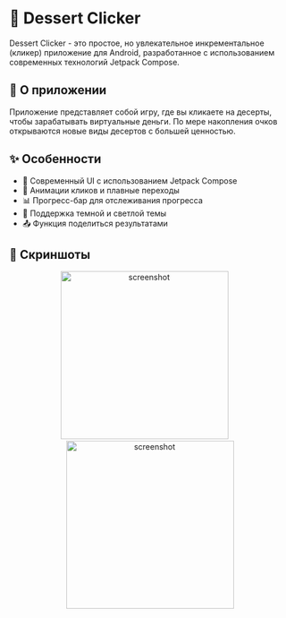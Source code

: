 # 🍰 Dessert Clicker

Dessert Clicker - это простое, но увлекательное инкрементальное (кликер) приложение для Android, разработанное с использованием современных технологий Jetpack Compose.

## 📱 О приложении
Приложение представляет собой игру, где вы кликаете на десерты, чтобы зарабатывать виртуальные деньги. По мере накопления очков открываются новые виды десертов с большей ценностью.

## ✨ Особенности
- 🎨 Современный UI с использованием Jetpack Compose
- 🚀 Анимации кликов и плавные переходы
- 📊 Прогресс-бар для отслеживания прогресса
- 🌙 Поддержка темной и светлой темы
- 📤 Функция поделиться результатами

## 📸 Скриншоты

<p align="center">
  <img src="https://github.com/user-attachments/assets/1f26f525-10b2-47b6-8aa5-00d48344d797" alt="screenshot" width="300"/>
  &nbsp;&nbsp;&nbsp;&nbsp;
  <img src="https://github.com/user-attachments/assets/e91c3d42-4be0-46e7-9ea6-852ea189da0f" alt="screenshot" width="300"/>
</p>
